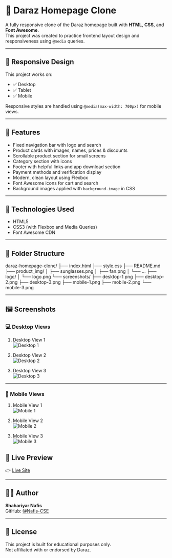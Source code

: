 # 🛒 Daraz Homepage Clone

A fully responsive clone of the Daraz homepage built with **HTML**, **CSS**, and **Font Awesome**.  
This project was created to practice frontend layout design and responsiveness using `@media` queries.

---

## 📱 Responsive Design

This project works on:
- ✅ Desktop
- ✅ Tablet
- ✅ Mobile

Responsive styles are handled using `@media(max-width: 700px)` for mobile views.

---

## 🚀 Features

- Fixed navigation bar with logo and search
- Product cards with images, names, prices & discounts
- Scrollable product section for small screens
- Category section with icons
- Footer with helpful links and app download section
- Payment methods and verification display
- Modern, clean layout using Flexbox
- Font Awesome icons for cart and search
- Background images applied with `background-image` in CSS

---

## 🧰 Technologies Used

- HTML5
- CSS3 (with Flexbox and Media Queries)
- Font Awesome CDN

---

## 📁 Folder Structure

daraz-homepage-clone/
├── index.html
├── style.css
├── README.md
├── product_img/
│   ├── sunglasses.png
│   ├── fan.png
│   └── ...
├── logo/
│   └── logo.png
└── screenshots/
    ├── desktop-1.png
    ├── desktop-2.png
    ├── desktop-3.png
    ├── mobile-1.png
    ├── mobile-2.png
    └── mobile-3.png

---

## 🖼️ Screenshots

### 💻 Desktop Views

1. Desktop View 1  
![Desktop 1](screenshots/desktop1.png)

2. Desktop View 2  
![Desktop 2](screenshots/desktop2.png)

3. Desktop View 3  
![Desktop 3](screenshots/desktop3.png)

---

### 📱 Mobile Views

1. Mobile View 1  
![Mobile 1](screenshots/mobile1.jpg)

2. Mobile View 2  
![Mobile 2](screenshots/mobile2.jpg)

3. Mobile View 3  
![Mobile 3](screenshots/mobile3.jpg)


## 🔗 Live Preview

👉 [Live Site](https://nafis-cse.github.io/daraz-homepage-clone)

---

## 👨‍💻 Author

**Shahariyar Nafis**  
GitHub: [@Nafis-CSE](https://github.com/Nafis-CSE)

---

## 📜 License

This project is built for educational purposes only.  
Not affiliated with or endorsed by Daraz.

